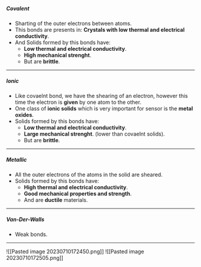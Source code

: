 ##### Covalent
- Sharting of the outer electrons between atoms.
- This bonds are presents in: **Crystals with low thermal and electrical conductivity**.
- And Solids formed by this bonds have:
	- **Low thermal and electrical conductivity**.
	- **High mechanical strenght**.
	- But are **brittle**.

---
##### Ionic
- Like covaelnt bond, we have the shearing of an electron, however this time the electron is **given** by one atom to the other.
- One class of **ionic solids** which is very important for sensor is the **metal oxides**. 
- Solids formed by this bonds have:
	- **Low thermal and electrical conductivity**.
	- **Large mechanical strenght**. (lower than covaelnt solids).
	- But are **brittle**.
---
##### Metallic
- All the outer electrons of the atoms in the solid are sheared.
- Solids formed by this bonds have:
	- **High thermal and electrical conductivity**.
	- **Good mechanical properties and strength**.
	- And are **ductile** materials.

---
##### Van-Der-Walls 
- Weak bonds.

---

![[Pasted image 20230710172450.png]]
![[Pasted image 20230710172505.png]]